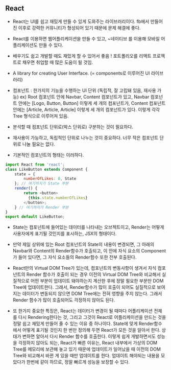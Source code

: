 ## React

- React는 UI를 쉽고 재밌게 만들 수 있게 도와주는 라이브러리이다. fb에서 만들어진 이후로 강력한 커뮤니티가 형성되어 있기 때문에 문제 해결에 좋다.
- React를 이용하면 웹어플리케이션을 만들 수 있고, ~네이티브 를 이용해 모바일 어플리케이션도 만들 수 있다.
- 배우기도 쉽고 개발할 때도 재밌게 할 수 있어서 좋음 ! 포트폴리오를 리액트 프로젝트로 채우면 취업할 때 많은 도움이 될 것임.
- A library for creating User Interface. (= components로 이루어진 UI 라이브러리)

- 컴포넌트 : 한가지의 기능을 수행하는 UI 단위 (독립적, 잘 고립돼 있음, 재사용 가능)
ex) Root 컴포넌트 안에 Navbar, Content 컴포넌트가 있고, Navbar 컴포넌트 안에는 [Logo, Button, Button] 이렇게 세 개의 컴포넌트가, Content 컴포넌트 안에는 [Article, Article, Article] 이렇게 세 개의 컴포넌트가 있다. 이렇게 각각 Tree 형식으로 이루어져 있음.
- 분석할 때 컴포넌트 단위로(박스 단위로) 구분하는 것이 필요하다.
- 재사용이 가능하고, 독립적인 단위로 나누는 것이 중요하다. 너무 작은 컴포넌트 단위로 나눌 필요는 없다.
- 기본적인 컴포넌트의 형태는 이러하다.
```js
import React from 'react';
class LikeButton extends Component {
    state = {
        numberOfLikes: 0, State
    }; // 여기까지가 State 부분
    render() {
        return <button>
          {this.state.numberOfLikes}
        </button>;
    } // 여기까지가 Render 부분
}
export default LikeButton;
```
- State는 컴포넌트에 들어있는 데이터를 나타내는 오브젝트이고, Render는 어떻게 사용자에게 표기될 것인지를 표시하는, JSX의 형태이다.
- 만약 제일 상위에 있는 Root 컴포넌트의 State의 내용이 변경되면, 그 아래의 Navbar와 Content의 Render함수가 호출되고, 이 안에 자식 요소의 Component가 들어 있다면, 그 자식 요소들의 Render함수 또한 전부 호출된다.

- React만의 Virtual DOM Tree가 있는데, 컴포넌트의 변동사항이 생겨서 자식 컴포넌트의 Render 함수가 호출이 되는 경우 이전의 Virtual DOM Tree와 비교해서 실질적으로 어떤 부분이 업데이트 돼야하는지 계산한 후에 정말 필요한 부분만 DOM Tree에 업데이트한다. 그래서, Render함수가 많이 호출이 되어도 실질적으로 보여지는 데이터가 변동되지 않으면 DOM Tree에는 전혀 영향을 주지 않는다. 그래서 Render 함수가 많이 호출되어도 걱정하지 않아도 된다.
- 또 한가지 중요한 특징은, React는 데이터가 변경이 될 때마다 어플리케이션 전체를 다시 Rendering한다는 것, 그리고 그것이 React로 어플리케이션을 만드는 것을 정말 쉽고 재밌게 만들어 줄 수 있는 이유 중 하나이다. State에 맞게 Render함수에서 어떻게 표기될 것인지 한 번만 정의해 두면 React가 모든 것을 알아서 한다. 상태가 변하면 알아서 다시 Render 함수를 호출한다. 이렇게 쉽게 개발하면서도 성능을 걱정하지 않아도 되는, React가 빠른 이유는, React 내부에서 가상의 DOM Tree를 메모리에 보관해 놓고 있기 때문에 업데이트가 일어났을 때 이전의 DOM Tree와 비교해서 바뀐 게 있을 때만 업데이트를 한다. 업데이트 해야되는 내용을 모았다가 한번에 같이 하므로, 정말 빠르게 성능을 보장할 수 있다.
